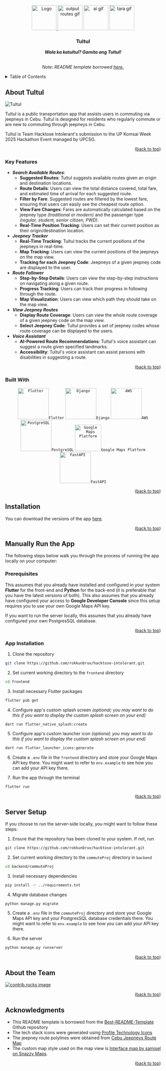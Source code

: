 <!-- Improved compatibility of back to top link: See: https://github.com/othneildrew/Best-README-Template/pull/73 -->
<a id="readme-top"></a>
<!--
*** Thanks for checking out the Best-README-Template. If you have a suggestion
*** that would make this better, please fork the repo and create a pull request
*** or simply open an issue with the tag "enhancement".
*** Don't forget to give the project a star!
*** Thanks again! Now go create something AMAZING! :D
-->



<!-- PROJECT SHIELDS -->
<!--
*** I'm using markdown "reference style" links for readability.
*** Reference links are enclosed in brackets [ ] instead of parentheses ( ).
*** See the bottom of this document for the declaration of the reference variables
*** for contributors-url, forks-url, etc. This is an optional, concise syntax you may use.
*** https://www.markdownguide.org/basic-syntax/#reference-style-links
-->
<!-- [![Contributors][contributors-shield]][contributors-url]
[![Forks][forks-shield]][forks-url]
[![Stargazers][stars-shield]][stars-url]
[![Issues][issues-shield]][issues-url]
[![project_license][license-shield]][license-url]
[![LinkedIn][linkedin-shield]][linkedin-url] -->

<!-- PROJECT LOGO -->
<br />
<div align="center">
  <a href="https://github.com/rokkunbruv/hacktose-intolerant">
    <img src="assets/tultul-logo.svg" alt="Logo" width="80" height="80">
  </a>

  <img src="https://media0.giphy.com/media/v1.Y2lkPTc5MGI3NjExMXoxMDV5Z2s0bXp4NjQ1cG92eW5kaWl4eWowbW9ncjU1eGF0N2IwdCZlcD12MV9pbnRlcm5hbF9naWZfYnlfaWQmY3Q9Zw/xFxJSMW5Z3mLiRvtxP/giphy.gif" alt="output routes gif" width="80" height="80">

  <img src="https://media0.giphy.com/media/v1.Y2lkPTc5MGI3NjExZXJjcW05bzJ4bjZsbnc2bWh1cDFpMTZjcmF2anEwN2Y3OTdxOTUwZyZlcD12MV9pbnRlcm5hbF9naWZfYnlfaWQmY3Q9Zw/pGNrBuYBLmdfe0YzjL/giphy.gif" alt="ai gif" width="80" height="80">

  <img src="https://media1.giphy.com/media/v1.Y2lkPTc5MGI3NjExZWZyZjZtaWZybGFzY29zYmI0a3prMjltMHRnYzFvYzB3cTk5cW02dSZlcD12MV9pbnRlcm5hbF9naWZfYnlfaWQmY3Q9Zw/CO60g9CHMdqYLRXjKE/giphy.gif" alt="tara gif" width="80" height="80">

  
	

<h3 align="center">Tultul</h3>

  <p align="center">
    <i><strong>Wala ka katultul? Gamita ang Tultul!</strong></i>
   <!-- <a href="#usage">View Demo</a> -->
    <br />
    <br />
    <p><i>Note: README template borrowed <a href="https://github.com/othneildrew/Best-README-Template">here.</a></i></p>
  </p>
</div>

<!-- TABLE OF CONTENTS -->
<details>
  <summary>Table of Contents</summary>
  <ol>
    <li>
      <a href="#about-tultul">About Tultul</a>
      <ul>
        <li><a href="#key-features">Key Features</a></li>
        <li><a href="#built-with">Built With</a></li>
      </ul>
    </li>
    <li><a href="#installation">Installation</a></li>
    <li>
      <a href="#manually-run-the-app">Manually Run the App</a>
      <ul>
        <li><a href="#prerequisites">Prerequisites</a></li>
        <li><a href="#app-installation">App Installation</a></li>
        <li><a href="#server-setup">Server Setup</a></li>
      </ul>
    </li>
    <li><a href="#about-the-team">About the Team</a></li>
    <li><a href="#acknowledgments">Acknowledgments</a></li>
  </ol>
</details>

<!-- ABOUT THE PROJECT -->
## About Tultul

<img src="assets/tultul-app-name.svg" alt="Tultul" />

Tultul is a public transportation app that assists users in commuting via jeepneys in Cebu. Tultul is designed for residents who regularly commute or are new to commuting through jeepneys in Cebu.



Tultul is Team Hacktose Intolerant's submission to the UP Komsai Week 2025
Hackathon Event managed by UPCSG.

<p align="right">(<a href="#readme-top">back to top</a>)</p>

### Key Features

* ***Search Available Routes***:
  * **Suggested Routes**: Tultul suggests available routes given an origin and destination locations.
  * **Route Details**: Users can view the total distance covered, total fare, and estimated time of arrival for each suggested route.
  * **Filter by Fare**: Suggested routes are filtered by the lowest fare, ensuring that users can easily see the cheapest route option.
  * **View Fare Changes**: Fares are automatically calculated based on the jeepney type *(traditional or modern)* and the passenger type *(regular, student, senior citizen, PWD)*.
  * **Real-Time Position Tracking**: Users can set their current position as their origin/destination location.
* ***Jeepney Tracker***
  * **Real-Time Tracking**: Tultul tracks the current positions of the jeepneys in real-time.
  * **Map Tracking**: Users can view the current positions of the jeepneys on the map view.
  * **Tracking for each Jeepney Code**: Jeepneys of a given jeepney code are displayed to the user.
* ***Route Follower***
  * **Step-by-Step Details**: Users can view the step-by-step instructions on navigating along a given route.
  * **Progress Tracking**: Users can track their progress in following through the route.
  * **Map Visualization**: Users can view which path they should take on the map view.
* ***View Jeepney Routes***
  * **Display Route Coverage**: Users can view the whole route coverage of a given jeepney code on the map view.
  * **Select Jeepney Code**: Tultul provides a set of jeepney codes whose route coverage can be displayed to the users.
* ***Voice Assistant***
  * **AI-Powered Route Recommendations**: Tultul's voice assistant can suggest a route given specified landmarks.
  * **Accessibility**: Tultul's voice assistant can assist persons with disabilities in suggesting a route.

<p align="right">(<a href="#readme-top">back to top</a>)</p>

### Built With

<div align="center">
	<code><img width="100" src="https://raw.githubusercontent.com/marwin1991/profile-technology-icons/refs/heads/main/icons/flutter.png" alt="Flutter" title="Flutter" />Flutter</code>
	<code><img width="100" src="https://raw.githubusercontent.com/marwin1991/profile-technology-icons/refs/heads/main/icons/django.png" alt="Django" title="Django" />Django</code>
	<code><img width="100" src="https://raw.githubusercontent.com/marwin1991/profile-technology-icons/refs/heads/main/icons/aws.png" alt="AWS" title="AWS" />AWS</code>
</div>
<div align="center">
  <code><img width="100" src="https://raw.githubusercontent.com/marwin1991/profile-technology-icons/refs/heads/main/icons/postgresql.png" alt="PostgreSQL" title="PostgreSQL" />PostgreSQL</code>
  <code><img width="85" src="https://upload.wikimedia.org/wikipedia/commons/a/aa/Google_Maps_icon_%282020%29.svg" alt="Google Maps Platform" title="Google Maps Platform" />Google Maps Platform</code>
  <code><img width="100" src="https://icon.icepanel.io/Technology/svg/FastAPI.svg" alt="FastAPI" title="FastAPI" />FastAPI</code>
</div>

<p align="right">(<a href="#readme-top">back to top</a>)</p>

<!-- DOWNLOADS -->
## Installation

You can download the versions of the app [here]().

<p align="right">(<a href="#readme-top">back to top</a>)</p>

<!-- INSTALLATION GUIDE -->
## Manually Run the App

The following steps below walk you through the process of running the app locally on your computer:

### Prerequisites

This assumes that you already have installed and configured in your system **Flutter** for the front-end
and **Python** for the back-end (it is preferable that you have the latest versions of both). This also assumes that you already have configured your
access to **Google Developer Console** since this setup requires you to use your own Google Maps API key.

If you want to run the server locally, this assumes that you already have configured your own PostgresSQL database.

<p align="right">(<a href="#readme-top">back to top</a>)</p>

### App Installation

1. Clone the repository

```bash
git clone https://github.com/rokkunbruv/hacktose-intolerant.git
```

2. Set current working directory to the `frontend` directory

```bash
cd frontend
```

3. Install necessary Flutter packages 

```bash
flutter pub get
```

4. Configure app's custom splash screen *(optional; you may want to do this if you want to display the custom splash screen on your end)*

```bash
dart run flutter_native_splash:create
```

5. Configure app's custom launcher icon *(optional; you may want to do this if you want to display the custom splash screen on your end)*

```bash
dart run flutter_launcher_icons:generate
```

6. Create a `.env` file in the `frontend` directory and store your Google Maps API key there. You might want to refer to `env.example` to see how you can add your API key there.

7. Run the app through the terminal

```bash
flutter run
```

<p align="right">(<a href="#readme-top">back to top</a>)</p>

## Server Setup

If you choose to run the server-side locally, you might want to follow these steps:

1. Ensure that the repository has been cloned to your system. If not, run

```bash
git clone https://github.com/rokkunbruv/hacktose-intolerant.git
```

2. Set current working directory to the `commuteProj` directory in `backend`

```bash
cd backend/commuteProj
```

3. Install necessary dependencies

```bash
pip install -r ../requirements.txt
```

4. Migrate database changes

```bash
python manage.py migrate
```

5. Create a `.env` file in the `commuteProj` directory and store your Google Maps API key and your PostgresSQL database credentials there. You might want to refer to `env.example` to see how you can add your API key there.

6. Run the server

```bash
python manage.py runserver
```

<p align="right">(<a href="#readme-top">back to top</a>)</p>

<!-- CONTRIBUTING -->
## About the Team

<a href="https://github.com/rokkunbruv/hacktose-intolerant/graphs/contributors">
  <img src="https://contrib.rocks/image?repo=rokkunbruv/hacktose-intolerant" alt="contrib.rocks image" />
</a>

<p align="right">(<a href="#readme-top">back to top</a>)</p>

<!-- LICENSE -->
<!-- ## License

Distributed under the project_license. See `LICENSE.txt` for more information.

<p align="right">(<a href="#readme-top">back to top</a>)</p> -->

<!-- CONTACT -->
<!-- ## Contact

Your Name - [@twitter_handle](https://twitter.com/twitter_handle) - email@email_client.com

Project Link: [https://github.com/github_username/repo_name](https://github.com/github_username/repo_name)

<p align="right">(<a href="#readme-top">back to top</a>)</p> -->

<!-- ACKNOWLEDGMENTS -->
## Acknowledgments

* This README template is borrowed from the [Best-README-Template](https://github.com/othneildrew/Best-README-Template/blob/main/README.md) Github repository
* The tech stack icons were generated using [Profile Technology Icons](https://marwin1991.github.io/profile-technology-icons/)
* The jeepney route polylines were obtained from [Cebu Jeepneys Route Map](https://cebujeepneys.weebly.com/jeepney-routes.html)
* The custom map style used on the map view is [Interface map by samisel on Snazzy Maps](https://snazzymaps.com/style/1243/xxxxxxxxxxx).

<p align="right">(<a href="#readme-top">back to top</a>)</p>



<!-- MARKDOWN LINKS & IMAGES -->
<!-- https://www.markdownguide.org/basic-syntax/#reference-style-links -->
<!--
[contributors-shield]: https://img.shields.io/github/contributors/github_username/repo_name.svg?style=for-the-badge
[contributors-url]: https://github.com/github_username/repo_name/graphs/contributors
[forks-shield]: https://img.shields.io/github/forks/github_username/repo_name.svg?style=for-the-badge
[forks-url]: https://github.com/github_username/repo_name/network/members
[stars-shield]: https://img.shields.io/github/stars/github_username/repo_name.svg?style=for-the-badge
[stars-url]: https://github.com/github_username/repo_name/stargazers
[issues-shield]: https://img.shields.io/github/issues/github_username/repo_name.svg?style=for-the-badge
[issues-url]: https://github.com/github_username/repo_name/issues
[license-shield]: https://img.shields.io/github/license/github_username/repo_name.svg?style=for-the-badge
[license-url]: https://github.com/github_username/repo_name/blob/master/LICENSE.txt
[linkedin-shield]: https://img.shields.io/badge/-LinkedIn-black.svg?style=for-the-badge&logo=linkedin&colorB=555
[linkedin-url]: https://linkedin.com/in/linkedin_username
[product-screenshot]: images/screenshot.png
-->
